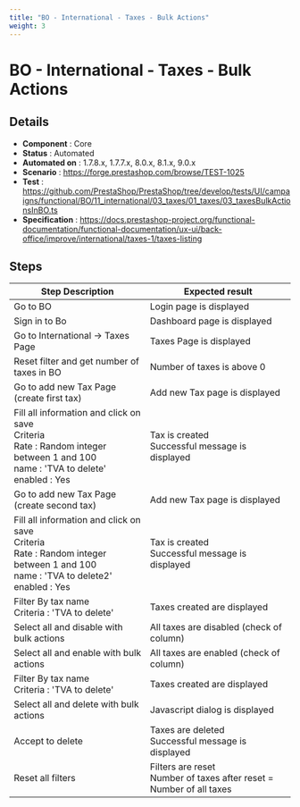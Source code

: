 ```yaml
---
title: "BO - International - Taxes - Bulk Actions"
weight: 3
---
```


# BO - International - Taxes - Bulk Actions
## Details
* **Component** : Core
* **Status** : Automated
* **Automated on** : 1.7.8.x, 1.7.7.x, 8.0.x, 8.1.x, 9.0.x
* **Scenario** : https://forge.prestashop.com/browse/TEST-1025
* **Test** : https://github.com/PrestaShop/PrestaShop/tree/develop/tests/UI/campaigns/functional/BO/11_international/03_taxes/01_taxes/03_taxesBulkActionsInBO.ts
* **Specification** : https://docs.prestashop-project.org/functional-documentation/functional-documentation/ux-ui/back-office/improve/international/taxes-1/taxes-listing

## Steps
| Step Description | Expected result |
| ----- | ----- |
| Go to BO | Login page is displayed |
| Sign in to Bo | Dashboard page is displayed |
| Go to International -> Taxes Page | Taxes Page is displayed |
| Reset filter and get number of taxes in BO | Number of taxes is above 0 |
| Go to add new Tax Page (create first tax) | Add new Tax page is displayed |
| Fill all information and click on save<br>Criteria<br>Rate : Random integer between 1 and 100<br>name : 'TVA to delete'<br>enabled : Yes | Tax is created<br>Successful message is displayed |
| Go to add new Tax Page (create second tax) | Add new Tax page is displayed |
| Fill all information and click on save<br>Criteria<br>Rate : Random integer between 1 and 100<br>name : 'TVA to delete2'<br>enabled : Yes | Tax is created<br>Successful message is displayed |
| Filter By tax name<br>Criteria : 'TVA to delete' | Taxes created are displayed |
| Select all and disable with bulk actions | All taxes are disabled (check of column) |
| Select all and enable with bulk actions | All taxes are enabled (check of column) |
| Filter By tax name<br>Criteria : 'TVA to delete' | Taxes created are displayed |
| Select all and delete with bulk actions | Javascript dialog is displayed |
| Accept to delete | Taxes are deleted<br>Successful message is displayed |
| Reset all filters | Filters are reset<br>Number of taxes after reset = Number of all taxes |

